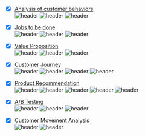 - [x] [Analysis of customer behaviors](https://github.com/benzono/BADS7105/tree/main/Homework%2001)  
![header](https://img.shields.io/badge/-Google--Colab-blue) ![header](https://img.shields.io/badge/-Survey-blue) ![header](https://img.shields.io/badge/-Insight-blue)  

- [x] [Jobs to be done](https://github.com/benzono/BADS7105/tree/main/Homework%2002)  
![header](https://img.shields.io/badge/-Creative-blue) ![header](https://img.shields.io/badge/-Diagram-blue) ![header](https://img.shields.io/badge/-Business--Model-blue) 

- [x] [Value Proposition](https://github.com/benzono/BADS7105/tree/main/Homework%2003)  
![header](https://img.shields.io/badge/-Creative-blue) ![header](https://img.shields.io/badge/-Diagram-blue) ![header](https://img.shields.io/badge/-Pain--Point-blue) 

- [x] [Customer Journey](https://github.com/benzono/BADS7105/tree/main/Homework%2004)  
![header](https://img.shields.io/badge/-Map-blue) ![header](https://img.shields.io/badge/-Customer-blue) ![header](https://img.shields.io/badge/-Journey-blue) ![header](https://img.shields.io/badge/-Experience-blue)  

- [x] [Product Recommendation](https://github.com/benzono/BADS7105/tree/main/Homework%2007)  
![header](https://img.shields.io/badge/-Survey-blue) ![header](https://img.shields.io/badge/-Google--Colab-blue) ![header](https://img.shields.io/badge/-Market--basket-blue) ![header](https://img.shields.io/badge/-Analysis-blue) ![header](https://img.shields.io/badge/-Insight-blue)  

- [x] [A/B Testing](https://github.com/benzono/BADS7105/tree/main/Homework%2009)  
![header](https://img.shields.io/badge/-Survey-blue) ![header](https://img.shields.io/badge/-Insight-blue) ![header](https://img.shields.io/badge/-AB--Testing-blue)

- [x] [Customer Movement Analysis](https://github.com/benzono/BADS7105/tree/main/Homework%2010)  
![header](https://img.shields.io/badge/-Big--Query-blue) ![header](https://img.shields.io/badge/-Data--Studio-blue) 
